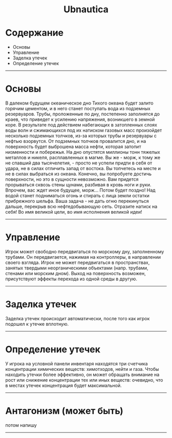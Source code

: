 <html>
<center><h1> Ubnautica</h1></center>

# Содержание

* Основы
* Управление
* Заделка утечек
* Определение утечек


* * *
# Основы
В далеком будущем океаническое дно Тихого океана будет залито горячим цементом, и в него станет поступать вода из подземных резервуаров. Трубы, проложенные по дну, постепенно заполнятся до краев, что приведет к усилению напряжения, возникшего в земной коре.  В результате под действием набегающих в затопленных слоях воды волн и сжимающихся под их натиском газовых масс произойдет несколько подземных толчков, из-за которых трубы и резервуары с нефтью взорвутся.  От подземных толчков провалится дно, и на поверхность будет выброшена масса нефти, которая затопит низменности и побережья. На дно опустятся миллионы тонн тяжелых металлов и никеля, расплавленных в магме.
Вы же - морж, к тому же не спавший два тысячелетия, - просто не успели придти в себя от удара, не в силах отличить запад от востока.  Вы топчетесь на месте и не в силах выбраться из океана.  Конечно, вы попробуете достичь поверхности, но это в сущности невозможно.  Вам придется прорываться сквозь стены цунами, разбивая в кровь ноги и руки. Впрочем, вас ждет иное будущее, морж...  Потом будет поздно! Над водой станет подниматься огонь и стирать с лица земли остатки прибрежного шельфа. Ваша задача - не дать огню перекинуться дальше, перекрыв всю нефтедобывающую сеть. Отразите натиск на себя! Во имя великой цели, во имя исполнения великой идеи!

* * *
# Управление
Игрок может свободно передвигаться по морскому дну, заполненному трубами. Он передвигается, нажимая на контроллеры, в направлении своего взгляда.  Игрок не может передвигаться в пространствах, занятых твердыми неорганическими объектами (напр. трубами, стенами или морским дном). Выход на поверхность возможен, присутствуют эффекты перехода из одной среды в другую.

* * *
# Заделка утечек
Заделка утечек происходит автоматически, после того как игрок подошел к утечке вплотную.
* * *
# Определение утечек
У игрока на условной панели инвентаря находятся три счетчика концентрации химических веществ: химотходов, нейти и газа. Чтобы находить утечки более эффективно, он может обращать внимание на рост или снижение концентрации тех или иных веществ: очевидно, что в местах утечек концентрация будет максимальной.
* * *
# Антагонизм (может быть)
потом напишу
* * *
</html>